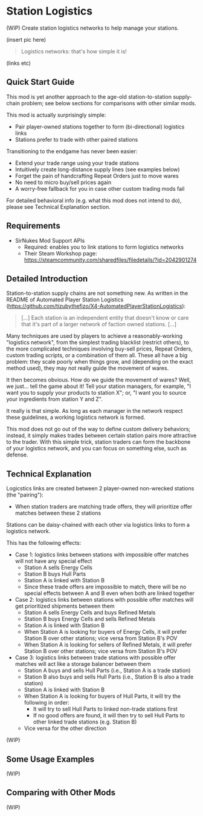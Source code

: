 # Station Logistics
(WIP) Create station logistics networks to help manage your stations.

(insert pic here)

> Logistics networks: that's how simple it is!

(links etc)

## Quick Start Guide
This mod is yet another approach to the age-old station-to-station supply-chain problem; see below sections for comparisons with other similar mods.

This mod is actually surprisingly simple:
- Pair player-owned stations together to form (bi-directional) logistics links
- Stations prefer to trade with other paired stations

Transitioning to the endgame has never been easier:
- Extend your trade range using your trade stations
- Intuitively create long-distance supply lines (see examples below)
- Forget the pain of handcrafting Repeat Orders just to move wares
- No need to micro buy/sell prices again
- A worry-free fallback for you in case other custom trading mods fail

For detailed behavioral info (e.g. what this mod does not intend to do), please see Technical Explanation section.

## Requirements

- SirNukes Mod Support APIs
  - Required: enables you to link stations to form logistics networks
  - Their Steam Workshop page: https://steamcommunity.com/sharedfiles/filedetails/?id=2042901274

## Detailed Introduction

Station-to-station supply chains are not something new. As written in the README of Automated Player Station Logistics (https://github.com/tizubythefizo/X4-AutomatedPlayerStationLogistics):

> [...] Each station is an independent entity that doesn't know or care that it's part of a larger network of faction owned stations. [...]

Many techniques are used by players to achieve a reasonably-working "logistics network", from the simplest trading blacklist (restrict others), to the more complicated techniques involving buy-sell prices, Repeat Orders, custom trading scripts, or a combination of them all. These all have a big problem: they scale poorly when things grow, and (depending on the exact method used), they may not really guide the movement of wares.

It then becomes obvious. How do we guide the movement of wares? Well, we just... tell the game about it! Tell your station managers, for example, "I want you to supply your products to station X"; or, "I want you to source your ingredients from station Y and Z".

It really is that simple. As long as each manager in the network respect these guidelines, a working logistics network is formed.

This mod does not go out of the way to define custom delivery behaviors; instead, it simply makes trades between certain station pairs more attractive to the trader. With this simple trick, station traders can form the backbone of your logistics network, and you can focus on something else, such as defense.

## Technical Explanation

Logicstics links are created between 2 player-owned non-wrecked stations (the "pairing"):
- When station traders are matching trade offers, they will prioritize offer matches between these 2 stations

Stations can be daisy-chained with each other via logistics links to form a logistics network.

This has the following effects:
- Case 1: logistics links between stations with impossible offer matches will not have any special effect
  - Station A sells Energy Cells
  - Station B buys Hull Parts
  - Station A is linked with Station B
  - Since these trade offers are impossible to match, there will be no special effects between A and B even when both are linked together
- Case 2: logistics links between stations with possible offer matches will get prioritized shipments between them
  - Station A sells Energy Cells and buys Refined Metals
  - Station B buys Energy Cells and sells Refined Metals
  - Station A is linked with Station B
  - When Station A is looking for buyers of Energy Cells, it will prefer Station B over other stations; vice versa from Station B's POV
  - When Station A is looking for sellers of Refined Metals, it will prefer Station B over other stations; vice versa from Station B's POV
- Case 3: logistics links between trade stations with possible offer matches will act like a storage balancer between them 
  - Station A buys and sells Hull Parts (i.e., Station A is a trade station)
  - Station B also buys and sells Hull Parts (i.e., Station B is also a trade station)
  - Station A is linked with Station B
  - When Station A is looking for buyers of Hull Parts, it will try the following in order:
    - It will try to sell Hull Parts to linked non-trade stations first
    - If no good offers are found, it will then try to sell Hull Parts to other linked trade stations (e.g. Station B)
  - Vice versa for the other direction

(WIP)

## Some Usage Examples

(WIP)

## Comparing with Other Mods

(WIP)
